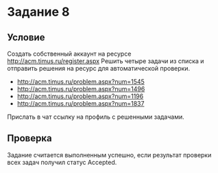 # Задание 8
## Условие
Создать собственный аккаунт на ресурсе http://acm.timus.ru/register.aspx
Решить четыре задачи из списка и отправить решения на ресурс для
автоматической проверки.
- http://acm.timus.ru/problem.aspx?num=1545
- http://acm.timus.ru/problem.aspx?num=1496
- http://acm.timus.ru/problem.aspx?num=1196
- http://acm.timus.ru/problem.aspx?num=1837

Прислать в чат ссылку на профиль с решенными задачами.

## Проверка
Задание считается выполненным успешно, если результат проверки всех
задач получил статус Accepted.
